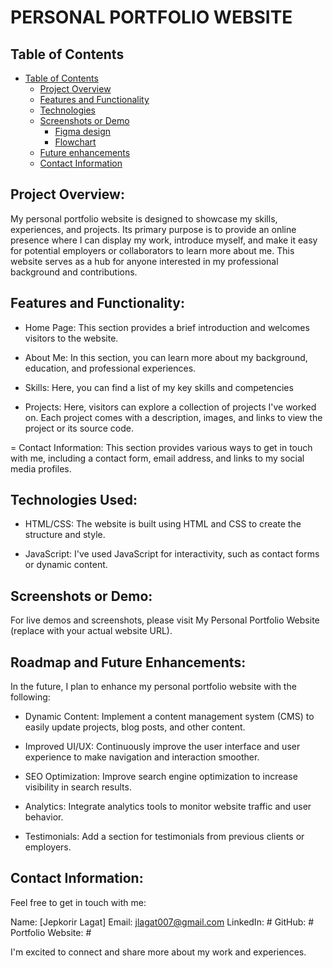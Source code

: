 # PERSONAL PORTFOLIO WEBSITE

## Table of Contents

- [Table of Contents](#table-of-contents)
  - [Project Overview](#project-overview)
  - [Features and Functionality](#features-and-functionality)
  - [Technologies](#technologies)
  - [Screenshots or Demo](#screenshots-or-demo)
     - [Figma design](#figma-design)
     - [Flowchart](#flowchart)
  - [Future enhancements](#future-enhancements)
  - [Contact Information](#contact-information)

## Project Overview:

My personal portfolio website is designed to showcase my skills, experiences, and projects. Its primary purpose is to provide an online presence where I can display my work, introduce myself, and make it easy for potential employers or collaborators to learn more about me. This website serves as a hub for anyone interested in my professional background and contributions.

## Features and Functionality:

- Home Page: This section provides a brief introduction and welcomes visitors to the website.

- About Me: In this section, you can learn more about my background, education, and professional experiences.

- Skills: Here, you can find a list of my key skills and competencies

- Projects: Here, visitors can explore a collection of projects I've worked on. Each project comes with a description, images, and links to view the project or its source code.

= Contact Information: This section provides various ways to get in touch with me, including a contact form, email address, and links to my social media profiles.

## Technologies Used:

- HTML/CSS: The website is built using HTML and CSS to create the structure and style.

- JavaScript: I've used JavaScript for interactivity, such as contact forms or dynamic content.


## Screenshots or Demo:

For live demos and screenshots, please visit My Personal Portfolio Website (replace with your actual website URL).

## Roadmap and Future Enhancements:

In the future, I plan to enhance my personal portfolio website with the following:

- Dynamic Content: Implement a content management system (CMS) to easily update projects, blog posts, and other content.

- Improved UI/UX: Continuously improve the user interface and user experience to make navigation and interaction smoother.

- SEO Optimization: Improve search engine optimization to increase visibility in search results.

- Analytics: Integrate analytics tools to monitor website traffic and user behavior.

- Testimonials: Add a section for testimonials from previous clients or employers.
 

## Contact Information:

Feel free to get in touch with me:

Name: [Jepkorir Lagat]
Email: jlagat007@gmail.com
LinkedIn: #
GitHub: #
Portfolio Website: #

I'm excited to connect and share more about my work and experiences.